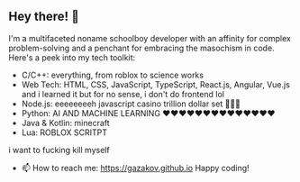 ## Hey there! 👋

I'm a multifaceted noname schoolboy developer with an affinity for complex problem-solving and a penchant for embracing the masochism in code. Here's a peek into my tech toolkit:

- C/C++: everything, from roblox to science works
- Web Tech: HTML, CSS, JavaScript, TypeScript, React.js, Angular, Vue.js and i learned it but for no sense, i don't do frontend lol
- Node.js: eeeeeeeeh javascript casino trillion dollar set 🤑🤑🤑
- Python: AI AND MACHINE LEARNING ❤️❤️❤️❤️❤️❤️❤️❤️❤️❤️❤️❤️❤️❤️
- Java & Kotlin: minecraft
- Lua: ROBLOX SCRITPT

i want to fucking kill myself

- 📫 How to reach me: https://gazakov.github.io
Happy coding!
